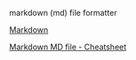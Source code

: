 markdown (md) file formatter

[Markdown](https://www.markdownguide.org/)

[Markdown MD file - Cheatsheet](https://www.markdownguide.org/cheat-sheet/)
